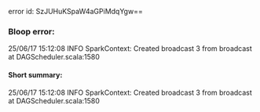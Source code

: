 error id: SzJUHuKSpaW4aGPiMdqYgw==
### Bloop error:

25/06/17 15:12:08 INFO SparkContext: Created broadcast 3 from broadcast at DAGScheduler.scala:1580
#### Short summary: 

25/06/17 15:12:08 INFO SparkContext: Created broadcast 3 from broadcast at DAGScheduler.scala:1580